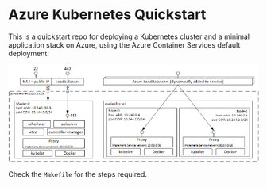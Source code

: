 # Azure Kubernetes Quickstart

This is a quickstart repo for deploying a Kubernetes cluster and a minimal application stack on Azure, using the Azure Container Services default deployment:

![](kubernetes.png)

Check the `Makefile` for the steps required.
